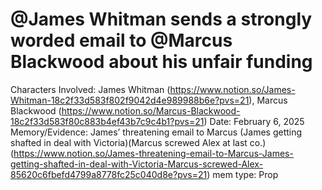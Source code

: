 # @James Whitman sends a strongly worded email to @Marcus Blackwood about his unfair funding

Characters Involved: James Whitman (https://www.notion.so/James-Whitman-18c2f33d583f802f9042d4e989988b6e?pvs=21), Marcus Blackwood (https://www.notion.so/Marcus-Blackwood-18c2f33d583f80c883b4ef43b7c9c4b1?pvs=21)
Date: February 6, 2025
Memory/Evidence: James’ threatening email to Marcus (James getting shafted in deal with Victoria)(Marcus screwed Alex at last co.) (https://www.notion.so/James-threatening-email-to-Marcus-James-getting-shafted-in-deal-with-Victoria-Marcus-screwed-Alex-85620c6fbefd4799a8778fc25c040d8e?pvs=21)
mem type: Prop